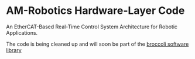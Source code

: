 # AM-Robotics Hardware-Layer Code

An EtherCAT-Based Real-Time Control System Architecture for Robotic Applications.

The code is being cleaned up and will soon be part of the [broccoli software library](https://gitlab.lrz.de/AM/broccoli)
